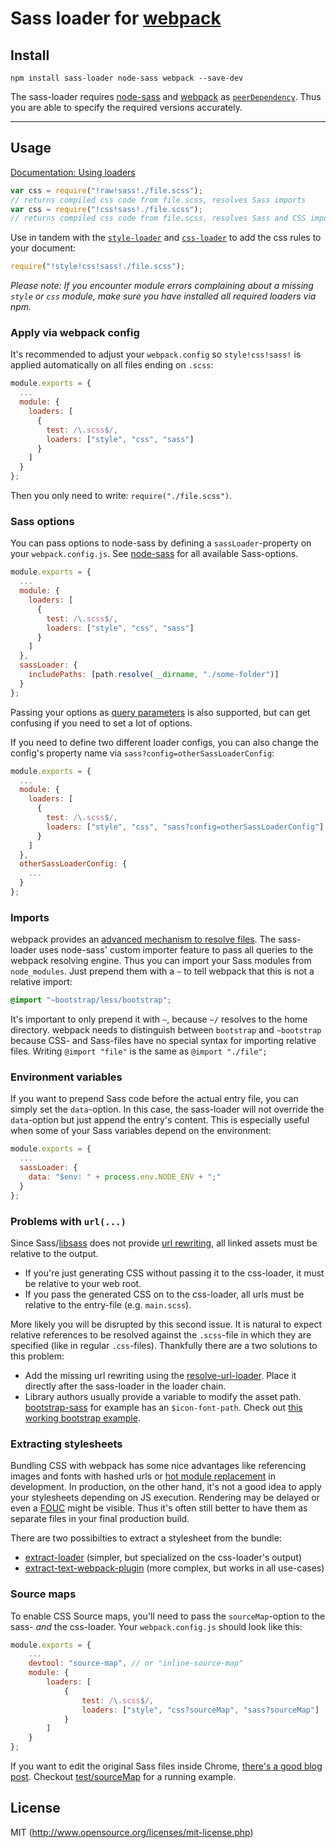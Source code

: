 # Sass loader for [webpack](http://webpack.github.io/)

## Install

`npm install sass-loader node-sass webpack --save-dev`

The sass-loader requires [node-sass](https://github.com/sass/node-sass) and [webpack](https://github.com/webpack/webpack)
as [`peerDependency`](https://docs.npmjs.com/files/package.json#peerdependencies). Thus you are able to specify the required versions accurately.

---

## Usage

[Documentation: Using loaders](http://webpack.github.io/docs/using-loaders.html)

``` javascript
var css = require("!raw!sass!./file.scss");
// returns compiled css code from file.scss, resolves Sass imports
var css = require("!css!sass!./file.scss");
// returns compiled css code from file.scss, resolves Sass and CSS imports and url(...)s
```

Use in tandem with the [`style-loader`](https://github.com/webpack/style-loader) and [`css-loader`](https://github.com/webpack/css-loader) to add the css rules to your document:

``` javascript
require("!style!css!sass!./file.scss");
```
*Please note: If you encounter module errors complaining about a missing `style` or `css` module, make sure you have installed all required loaders via npm.*

### Apply via webpack config

It's recommended to adjust your `webpack.config` so `style!css!sass!` is applied automatically on all files ending on `.scss`:

``` javascript
module.exports = {
  ...
  module: {
    loaders: [
      {
        test: /\.scss$/,
        loaders: ["style", "css", "sass"]
      }
    ]
  }
};
```

Then you only need to write: `require("./file.scss")`.

### Sass options

You can pass options to node-sass by defining a `sassLoader`-property on your `webpack.config.js`. See [node-sass](https://github.com/andrew/node-sass) for all available Sass-options.

```javascript
module.exports = {
  ...
  module: {
    loaders: [
      {
        test: /\.scss$/,
        loaders: ["style", "css", "sass"]
      }
    ]
  },
  sassLoader: {
    includePaths: [path.resolve(__dirname, "./some-folder")]
  }
};
```

Passing your options as [query parameters](http://webpack.github.io/docs/using-loaders.html#query-parameters) is also supported, but can get confusing if you need to set a lot of options.

If you need to define two different loader configs, you can also change the config's property name via `sass?config=otherSassLoaderConfig`:

```javascript
module.exports = {
  ...
  module: {
    loaders: [
      {
        test: /\.scss$/,
        loaders: ["style", "css", "sass?config=otherSassLoaderConfig"]
      }
    ]
  },
  otherSassLoaderConfig: {
    ...
  }
};
```

### Imports

webpack provides an [advanced mechanism to resolve files](http://webpack.github.io/docs/resolving.html). The sass-loader uses node-sass' custom importer feature to pass all queries to the webpack resolving engine. Thus you can import your Sass modules from `node_modules`. Just prepend them with a `~` to tell webpack that this is not a relative import:

```css
@import "~bootstrap/less/bootstrap";
```

It's important to only prepend it with `~`, because `~/` resolves to the home directory. webpack needs to distinguish between `bootstrap` and `~bootstrap` because CSS- and Sass-files have no special syntax for importing relative files. Writing `@import "file"` is the same as `@import "./file";`

### Environment variables

If you want to prepend Sass code before the actual entry file, you can simply set the `data`-option. In this case, the sass-loader will not override the `data`-option but just append the entry's content. This is especially useful when some of your Sass variables depend on the environment:

```javascript
module.exports = {
  ...
  sassLoader: {
    data: "$env: " + process.env.NODE_ENV + ";"
  }
};
```


### Problems with `url(...)`

Since Sass/[libsass](https://github.com/sass/libsass) does not provide [url rewriting](https://github.com/sass/libsass/issues/532), all linked assets must be relative to the output.

- If you're just generating CSS without passing it to the css-loader, it must be relative to your web root.
- If you pass the generated CSS on to the css-loader, all urls must be relative to the entry-file (e.g. `main.scss`).

More likely you will be disrupted by this second issue. It is natural to expect relative references to be resolved against the `.scss`-file in which they are specified (like in regular `.css`-files). Thankfully there are a two solutions to this problem:

- Add the missing url rewriting using the [resolve-url-loader](https://github.com/bholloway/resolve-url-loader). Place it directly after the sass-loader in the loader chain.
- Library authors usually provide a variable to modify the asset path. [bootstrap-sass](https://github.com/twbs/bootstrap-sass) for example has an `$icon-font-path`. Check out [this working bootstrap example](https://github.com/jtangelder/sass-loader/tree/master/test/bootstrapSass).

### Extracting stylesheets

Bundling CSS with webpack has some nice advantages like referencing images and fonts with hashed urls or [hot module replacement](http://webpack.github.io/docs/hot-module-replacement-with-webpack.html) in development. In production, on the other hand, it's not a good idea to apply your stylesheets depending on JS execution. Rendering may be delayed or even a [FOUC](https://en.wikipedia.org/wiki/Flash_of_unstyled_content) might be visible. Thus it's often still better to have them as separate files in your final production build.

There are two possibilties to extract a stylesheet from the bundle:

- [extract-loader](https://github.com/peerigon/extract-loader) (simpler, but specialized on the css-loader's output)
- [extract-text-webpack-plugin](https://github.com/webpack/extract-text-webpack-plugin) (more complex, but works in all use-cases)

### Source maps

To enable CSS Source maps, you'll need to pass the `sourceMap`-option to the sass- *and* the css-loader. Your `webpack.config.js` should look like this:

```javascript
module.exports = {
    ...
    devtool: "source-map", // or "inline-source-map"
    module: {
        loaders: [
            {
                test: /\.scss$/,
                loaders: ["style", "css?sourceMap", "sass?sourceMap"]
            }
        ]
    }
};
```

If you want to edit the original Sass files inside Chrome, [there's a good blog post](https://medium.com/@toolmantim/getting-started-with-css-sourcemaps-and-in-browser-sass-editing-b4daab987fb0). Checkout [test/sourceMap](https://github.com/jtangelder/sass-loader/tree/master/test) for a running example.

## License

MIT (http://www.opensource.org/licenses/mit-license.php)
